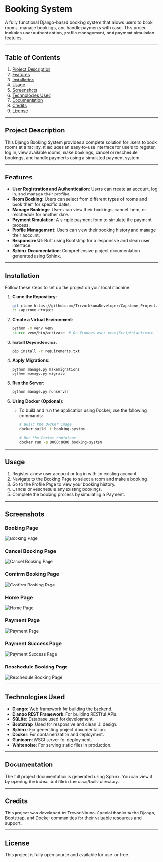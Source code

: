 # Booking System

A fully functional Django-based booking system that allows users to book rooms, manage bookings, and handle payments with ease. This project includes user authentication, profile management, and payment simulation features.

---

## Table of Contents

1. [Project Description](#project-description)
2. [Features](#features)
3. [Installation](#installation)
4. [Usage](#usage)
5. [Screenshots](#screenshots)
6. [Technologies Used](#technologies-used)
7. [Documentation](#documentation)
8. [Credits](#credits)
9. [License](#license)

---

## Project Description

This Django Booking System provides a complete solution for users to book rooms at a facility. It includes an easy-to-use interface for users to register, log in, view available rooms, make bookings, cancel or reschedule bookings, and handle payments using a simulated payment system.

---

## Features

- **User Registration and Authentication**: Users can create an account, log in, and manage their profiles.
- **Room Booking**: Users can select from different types of rooms and book them for specific dates.
- **Manage Bookings**: Users can view their bookings, cancel them, or reschedule for another date.
- **Payment Simulation**: A simple payment form to simulate the payment process.
- **Profile Management**: Users can view their booking history and manage their account.
- **Responsive UI**: Built using Bootstrap for a responsive and clean user interface.
- **Sphinx Documentation**: Comprehensive project documentation generated using Sphinx.

---

## Installation

Follow these steps to set up the project on your local machine:

1. **Clone the Repository**:
   ```bash
   git clone https://github.com/TrevorNkunaDeveloper/Capstone_Project.git
   cd Capstone_Project
   ```
2. **Create a Virtual Environment**:
   ```bash
   python -m venv venv
   source venv/bin/activate  # On Windows use: venv\Scripts\activate
   ```

3. **Install Dependencies**:
   ```bash
   pip install -r requirements.txt
   ```

4. **Apply Migrations**:
   ```bash
   python manage.py makemigrations
   python manage.py migrate
   ```

5. **Run the Server**:
   ```bash
   python manage.py runserver
   ```

6. **Using Docker (Optional)**:
   - To build and run the application using Docker, use the following commands:
     ```bash
     # Build the Docker image
     docker build -t booking-system .

     # Run the Docker container
     docker run -p 8000:8000 booking-system
     ```

---

## Usage
1. Register a new user account or log in with an existing account.
2. Navigate to the Booking Page to select a room and make a booking.
3. Go to the Profile Page to view your booking history.
4. Cancel or Reschedule any existing bookings.
5. Complete the booking process by simulating a Payment.

---

## Screenshots
### Booking Page
![Booking Page](docs/source/_static/booking.png)

### Cancel Booking Page
![Cancel Booking Page](docs/source/_static/cancel_booking.png)

### Confirm Booking Page
![Confirm Booking Page](docs/source/_static/confirm_booking.png)

### Home Page
![Home Page](docs/source/_static/home.png)

### Payment Page
![Payment Page](docs/source/_static/payment.png)

### Payment Success Page
![Payment Success Page](docs/source/_static/payment_success.png)

### Reschedule Booking Page
![Reschedule Booking Page](docs/source/_static/reschedule.png)

---

## Technologies Used
- **Django**: Web framework for building the backend.
- **Django REST Framework**: For building RESTful APIs.
- **SQLite**: Database used for development.
- **Bootstrap**: Used for responsive and clean UI design.
- **Sphinx**: For generating project documentation.
- **Docker**: For containerization and deployment.
- **Gunicorn**: WSGI server for deployment.
- **Whitenoise**: For serving static files in production.

---

## Documentation
The full project documentation is generated using Sphinx. 
You can view it by opening the index.html file in the docs/build directory.

---

## Credits
This project was developed by Trevor Nkuna. Special thanks to the Django, Bootstrap, and Docker communities for their valuable resources and support.

---

## License
This project is fully open source and available for use for free.
